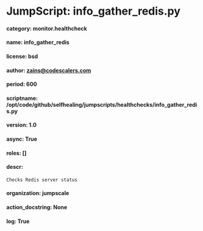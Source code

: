 
# JumpScript: info_gather_redis.py
        
#### category: monitor.healthcheck
#### name: info_gather_redis
#### license: bsd
#### author: zains@codescalers.com
#### period: 600
#### scriptname: /opt/code/github/selfhealing/jumpscripts/healthchecks/info_gather_redis.py
#### version: 1.0
#### async: True
#### roles: []
#### descr: 
```
Checks Redis server status

```
#### organization: jumpscale
#### action_docstring: None
#### log: True
